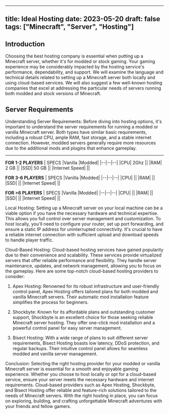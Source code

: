 
---
title: Ideal Hosting 
date: 2023-05-20
draft: false
tags: ["Minecraft", "Server", "Hosting"]
---

## Introduction

Choosing the best hosting company is essential when putting up a Minecraft server, whether it's for modded or stock gaming. Your gaming experience may be considerably impacted by the hosting service's performance, dependability, and support.  We will examine the language and technical details related to setting up a Minecraft server both locally and using cloud-based services. We will also suggest a few well-known hosting companies that excel at addressing the particular needs of servers running both modded and stock versions of Minecraft.
## Server Requirements
Understanding Server Requirements: Before diving into hosting options, it's important to understand the server requirements for running a modded or vanilla Minecraft server. Both types have similar basic requirements, including a robust CPU, ample RAM, fast storage, and a stable internet connection. However, modded servers generally require more resources due to the additional mods and plugins that enhance gameplay.

---
**FOR 1-2 PLAYERS**
| SPECS |Vanilla |Modded|
|--|--|--|
|CPU| 2Ghz ||
|RAM| 2 GB ||
|SSD| 50 GB ||
|Internet Speed|  ||

**FOR 3-6 PLAYERS**
| SPECS |Vanilla |Modded|
|--|--|--|
|CPU|  ||
|RAM|  ||
|SSD|  ||
|Internet Speed|  ||

**FOR >6 PLAYERS**
| SPECS |Vanilla |Modded|
|--|--|--|
|CPU|  ||
|RAM|  ||
|SSD|  ||
|Internet Speed|  ||


Local Hosting: Setting up a Minecraft server on your local machine can be a viable option if you have the necessary hardware and technical expertise. This allows you full control over server management and customization. To host locally, you'll need to configure your router, set up port forwarding, and ensure a static IP address for uninterrupted connectivity. It's crucial to have a reliable internet connection with sufficient upload and download speeds to handle player traffic.

Cloud-Based Hosting: Cloud-based hosting services have gained popularity due to their convenience and scalability. These services provide virtualized servers that offer reliable performance and flexibility. They handle server maintenance, updates, and network management, allowing you to focus on the gameplay. Here are some top-notch cloud-based hosting providers to consider:

1.  Apex Hosting: Renowned for its robust infrastructure and user-friendly control panel, Apex Hosting offers tailored plans for both modded and vanilla Minecraft servers. Their automatic mod installation feature simplifies the process for beginners.
    
2.  Shockbyte: Known for its affordable plans and outstanding customer support, Shockbyte is an excellent choice for those seeking reliable Minecraft server hosting. They offer one-click mod installation and a powerful control panel for easy server management.
    
3.  Bisect Hosting: With a wide range of plans to suit different server requirements, Bisect Hosting boasts low latency, DDoS protection, and regular backups. Their intuitive control panel allows for seamless modded and vanilla server management.
    

Conclusion: Selecting the right hosting provider for your modded or vanilla Minecraft server is essential for a smooth and enjoyable gaming experience. Whether you choose to host locally or opt for a cloud-based service, ensure your server meets the necessary hardware and internet requirements. Cloud-based providers such as Apex Hosting, Shockbyte, and Bisect Hosting offer reliable and feature-rich solutions tailored to the needs of Minecraft servers. With the right hosting in place, you can focus on exploring, building, and crafting unforgettable Minecraft adventures with your friends and fellow gamers.

